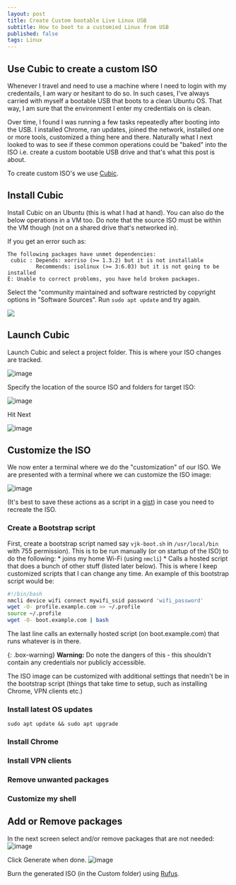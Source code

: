 ```yaml
---
layout: post
title: Create Custom bootable Live Linux USB
subtitle: How to boot to a customied Linux from USB
published: false
tags: Linux
---
```


## Use Cubic to create a custom ISO

Whenever I travel and need to use a machine where I need to login with my credentails, I am wary or hesitant to do so. In such cases, I've always carried with myself a bootable USB that boots to a clean Ubuntu OS. That way, I am sure that the environment I enter my credentials on is clean. 

Over time, I found I was running a few tasks repeatedly after booting into the USB. I installed Chrome, ran updates, joined the network, installed one or more tools, customized a thing here and there. Naturally what I next looked to was to see if these common operations could be "baked" into the ISO i.e. create a custom bootable USB drive and that's what this post is about.

To create custom ISO's we use [Cubic](https://launchpad.net/cubic).

## Install Cubic
Install Cubic on an Ubuntu (this is what I had at hand). You can also do the below operations in a VM too. Do note that the source ISO must be within the VM though (not on a shared drive that's networked in). 

If you get an error such as:
```
The following packages have unmet dependencies:
 cubic : Depends: xorriso (>= 1.3.2) but it is not installable
         Recommends: isolinux (>= 3:6.03) but it is not going to be installed
E: Unable to correct problems, you have held broken packages.
```
Select the "community maintained and software restricted by copyright options in "Software Sources". Run `sudo apt update` and try again.

![](https://i.stack.imgur.com/cGmRz.png)

## Launch Cubic
Launch Cubic and select a project folder. This is where your ISO changes are tracked. 

![image](https://user-images.githubusercontent.com/327990/65850434-76819180-e381-11e9-92a8-ed360b65640b.png)


Specify the location of the source ISO and folders for target ISO:

![image](https://user-images.githubusercontent.com/327990/65850408-5ce04a00-e381-11e9-9313-473f7f5ec781.png)

Hit Next

![image](https://user-images.githubusercontent.com/327990/65850391-43d79900-e381-11e9-927c-f5f8e5a910c9.png)

## Customize the ISO
We now enter a terminal where we do the "customization" of our ISO. We are presented with a terminal where we can customize the ISO image:

![image](https://user-images.githubusercontent.com/327990/74652427-f9847680-51c0-11ea-816f-a948f167d6f7.png)

 (It's best to save these actions as a script in a [gist](https://gist.github.com/)) in case you need to recreate the ISO.

### Create a Bootstrap script

First, create a bootstrap script named say `vjk-boot.sh` in `/usr/local/bin` with 755 permission). This is to be run manually (or on startup of the ISO) to do the following:
	* joins my home Wi-Fi (using `nmcli`)
	* Calls a hosted script that does a bunch of other stuff (listed later below). This is where I keep customized scripts that I can change any time. An example of this bootstrap script would be:
	
```bash
#!/bin/bash
nmcli device wifi connect mywifi_ssid password 'wifi_password'
wget -O- profile.example.com >> ~/.profile
source ~/.profile
wget -O- boot.example.com | bash
```

The last line calls an externally hosted script (on boot.example.com) that runs whatever is in there. 

{: .box-warning}
**Warning:** Do note the dangers of this - this shouldn't contain any credentials nor publicly accessible. 

The ISO image can be customized 	with additional settings that needn't be in the bootstrap script (things that take time to setup, such as installing Chrome, VPN clients etc.)

### Install latest OS updates 
`sudo apt update && sudo apt upgrade`

### Install Chrome
### Install VPN clients
### Remove unwanted packages 
### Customize my shell

## Add or Remove packages
In the next screen select and/or remove packages that are not needed:
![image](https://user-images.githubusercontent.com/327990/74652853-eaea8f00-51c1-11ea-9262-35a7807d0b4f.png)

Click Generate when done.
![image](https://user-images.githubusercontent.com/327990/74653716-b7106900-51c3-11ea-86f8-e6c1b65f1b7a.png)

Burn the generated ISO (in the Custom folder) using  [Rufus](https://rufus.ie/). 
